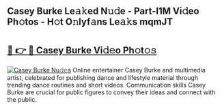 ## Casey Burke Le𝚊𝚔ed N𝚞𝚍e - Part-I1M Vi𝚍eo Ph𝚘tos - H𝚘t O𝚗lyf𝚊ns Le𝚊𝚔s mqmJT

# <h2><a href="http://hf8nfsi.feru.top/?c=Casey+Burke">🔗 👉 🔴 Casey Burke Vi𝚍𝚎o Ph𝚘t𝚘𝚜</a></h2>

[![Casey Burke Nu𝚍𝚎s](https://i.imgur.com/0TWrTi3.gif)](http://hf8nfsi.feru.top/?c=Casey+Burke)
Online entertainer Casey Burke and multimedia artist, celebrated for publishing dance and lifestyle material through trending dance routines and short videos. Communication skills Casey Burke are crucial for public figures to convey their ideas and connect with the public. 
